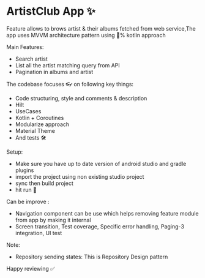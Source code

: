 # ArtistClub App ✨
Feature allows to brows artist & their albums fetched from web service,The app uses MVVM architecture pattern using 💯% kotlin approach

Main Features:

- Search artist
- List all the artist matching query from API
- Pagination in albums and artist

The codebase focuses 👓 on following key things:
- Code structuring, style and comments & description
- Hilt
- UseCases
- Kotlin + Coroutines
- Modularize approach
- Material Theme
- And tests 🛠

Setup:
- Make sure you have up to date version of android studio and gradle plugins
- import the project using non existing studio project
- sync then build project
- hit run 🚀

Can be improve :
- Navigation component can be use which helps removing feature module from app by making it internal
- Screen transition, Test coverage, Specific error handling, Paging-3 integration, UI test

Note:
- Repository sending states: This is Repository Design pattern

Happy reviewing ✅
